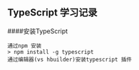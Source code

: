 ## TypeScript 学习记录

####安装TypeScript

	通过npm 安装				
	> npm install -g typescript
	通过编辑器(vs hbuilder)安装typescript 插件

####	